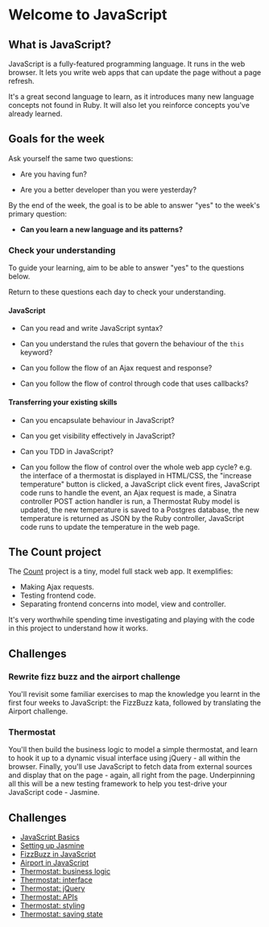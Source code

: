 # Welcome to JavaScript

## What is JavaScript?

JavaScript is a fully-featured programming language.  It runs in the web browser.  It lets you write web apps that can update the page without a page refresh.

It's a great second language to learn, as it introduces many new language concepts not found in Ruby. It will also let you reinforce concepts you've already learned.

## Goals for the week

Ask yourself the same two questions:

* Are you having fun?

* Are you a better developer than you were yesterday?

By the end of the week, the goal is to be able to answer "yes" to the week's primary question:

* **Can you learn a new language and its patterns?**

### Check your understanding

To guide your learning, aim to be able to answer "yes" to the questions below.

Return to these questions each day to check your understanding.

#### JavaScript

* Can you read and write JavaScript syntax?

* Can you understand the rules that govern the behaviour of the `this` keyword?

* Can you follow the flow of an Ajax request and response?

* Can you follow the flow of control through code that uses callbacks?

#### Transferring your existing skills

* Can you encapsulate behaviour in JavaScript?

* Can you get visibility effectively in JavaScript?

* Can you TDD in JavaScript?

* Can you follow the flow of control over the whole web app cycle? e.g. the interface of a thermostat is displayed in HTML/CSS, the "increase temperature" button is clicked, a JavaScript click event fires, JavaScript code runs to handle the event, an Ajax request is made, a Sinatra controller POST action handler is run, a Thermostat Ruby model is updated, the new temperature is saved to a Postgres database, the new temperature is returned as JSON by the Ruby controller, JavaScript code runs to update the temperature in the web page.

## The Count project

The [Count](https://github.com/maryrosecook/count) project is a tiny, model full stack web app.  It exemplifies:

* Making Ajax requests.
* Testing frontend code.
* Separating frontend concerns into model, view and controller.

It's very worthwhile spending time investigating and playing with the code in this project to understand how it works.

## Challenges

### Rewrite fizz buzz and the airport challenge

You'll revisit some familiar exercises to map the knowledge you learnt in the first four weeks to JavaScript: the FizzBuzz kata, followed by translating the Airport challenge.

### Thermostat

You'll then build the business logic to model a simple thermostat, and learn to hook it up to a dynamic visual interface using jQuery - all within the browser. Finally, you'll use JavaScript to fetch data from external sources and display that on the page - again, all right from the page. Underpinning all this will be a new testing framework to help you test-drive your JavaScript code - Jasmine.

## Challenges

* [JavaScript Basics](javascript_basics.md)
* [Setting up Jasmine](setting_up_jasmine.md)
* [FizzBuzz in JavaScript](fizzbuzz_in_javascript.md)
* [Airport in JavaScript](airport_challenge_js.md)
* [Thermostat: business logic](thermostat_logic.md)
* [Thermostat: interface](interface.md)
* [Thermostat: jQuery](jquery.md)
* [Thermostat: APIs](apis.md)
* [Thermostat: styling](styling.md)
* [Thermostat: saving state](saving_state.md)
